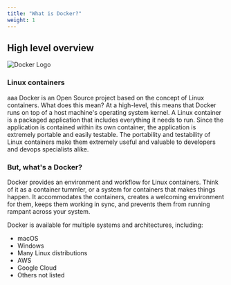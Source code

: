 ```yaml
---
title: "What is Docker?"
weight: 1
---
```


## High level overview

![Docker Logo](/images/docker.jpg)

### Linux containers

aaa
Docker is an Open Source project based on the concept of Linux containers. What does this mean? At a high-level, this means that Docker runs on top of a host machine's operating system kernel. A Linux container is a packaged application that includes everything it needs to run. Since the application is contained within its own container, the application is extremely portable and easily testable. The portability and testability of Linux containers make them extremely useful and valuable to developers and devops specialists alike.

### But, what's a Docker?

Docker provides an environment and workflow for Linux containers. Think of it as a container tummler, or a system for containers that makes things happen. It accommodates the containers, creates a welcoming environment for them, keeps them working in sync, and prevents them from running rampant across your system.

Docker is available for multiple systems and architectures, including:
* macOS
* Windows
* Many Linux distributions
* AWS
* Google Cloud
* Others not listed
